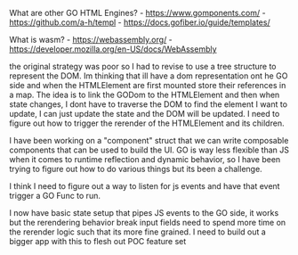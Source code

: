 What are other GO HTML Engines?
    - https://www.gomponents.com/
    - https://github.com/a-h/templ
    - https://docs.gofiber.io/guide/templates/

What is wasm?
    - https://webassembly.org/
    - https://developer.mozilla.org/en-US/docs/WebAssembly

the original strategy was poor so I had to revise to use a tree structure to represent the DOM.
Im thinking that ill have a dom representation ont he GO side and when the HTMLElement are first mounted store their references in a map.
The idea is to link the GODom to the HTMLElement and then when state changes, I dont have to traverse the DOM to find the element I want to update, I can just update the state and the DOM will be updated.
I need to figure out how to trigger the rerender of the HTMLElement and its children.

I have been working on a "component" struct that we can write composable components that can be used to build the UI.
GO is way less flexible than JS when it comes to runtime reflection and dynamic behavior, so I have been trying to figure out how to do various things but its been a challenge.

I think I need to figure out a way to listen for js events and have that event trigger a GO Func to run.


I now have basic state setup that pipes JS events to the GO side, it works but the rerendering behavior break input fields
need to spend more time on the rerender logic such that its more fine grained. 
I need to build out a bigger app with this to flesh out POC feature set